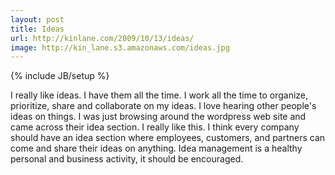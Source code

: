 ```yaml
---
layout: post
title: Ideas
url: http://kinlane.com/2009/10/13/ideas/
image: http://kin_lane.s3.amazonaws.com/ideas.jpg
---
```

{% include JB/setup %}
I really like ideas. I have them all the time. I work all the time to organize, prioritize, share and collaborate on my ideas.
I love hearing other people's ideas on things.
I was just browsing around the wordpress web site and came across their idea section. I really like this. I think every company should have an idea section where employees, customers, and partners can come and share their ideas on anything.
Idea management is a healthy personal and business activity, it should be encouraged.